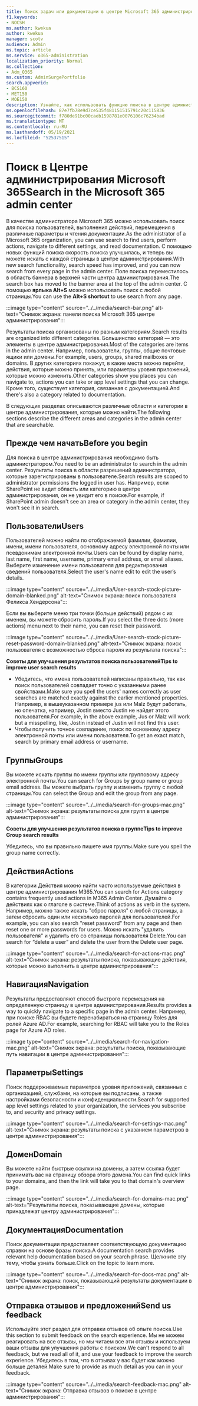 ```yaml
---
title: Поиск задач или документации в центре Microsoft 365 администрирования
f1.keywords:
- NOCSH
ms.author: kwekua
author: kwekua
manager: scotv
audience: Admin
ms.topic: article
ms.service: o365-administration
localization_priority: Normal
ms.collection:
- Adm_O365
ms.custom: AdminSurgePortfolio
search.appverid:
- BCS160
- MET150
- MOE150
description: Узнайте, как использовать функцию поиска в центре администрирования для улучшения и ускорения результатов.
ms.openlocfilehash: 87e7fb78e9d7ce535f481151515791c20c115836
ms.sourcegitcommit: f780de91bc00caeb1598781e0076106c76234bad
ms.translationtype: MT
ms.contentlocale: ru-RU
ms.lasthandoff: 05/19/2021
ms.locfileid: "52537515"
---
```

# <a name="search-in-the-microsoft-365-admin-center"></a><span data-ttu-id="57e76-103">Поиск в Центре администрирования Microsoft 365</span><span class="sxs-lookup"><span data-stu-id="57e76-103">Search in the Microsoft 365 admin center</span></span>

<span data-ttu-id="57e76-104">В качестве администратора Microsoft 365 можно использовать поиск для поиска пользователей, выполнения действий, перемещения в различные параметры и чтения документации.</span><span class="sxs-lookup"><span data-stu-id="57e76-104">As the administrator of a Microsoft 365 organization, you can use search to find users, perform actions, navigate to different settings, and read documentation.</span></span> <span data-ttu-id="57e76-105">С помощью новых функций поиска скорость поиска улучшилась, и теперь вы можете искать с каждой страницы в центре администрирования.</span><span class="sxs-lookup"><span data-stu-id="57e76-105">With new search functionality, search speed has improved, and you can now search from every page in the admin center.</span></span> <span data-ttu-id="57e76-106">Поле поиска переместилось в область баннера в верхней части центра администрирования.</span><span class="sxs-lookup"><span data-stu-id="57e76-106">The search box has moved to the banner area at the top of the admin center.</span></span> <span data-ttu-id="57e76-107">С помощью **ярлыка Alt+S** можно использовать поиск с любой страницы.</span><span class="sxs-lookup"><span data-stu-id="57e76-107">You can use the **Alt+S shortcut** to use search from any page.</span></span>

:::image type="content" source="../../media/search-bar.png" alt-text="Снимок экрана: панели поиска Microsoft 365 центре администрирования":::

<span data-ttu-id="57e76-109">Результаты поиска организованы по разным категориям.</span><span class="sxs-lookup"><span data-stu-id="57e76-109">Search results are organized into different categories.</span></span> <span data-ttu-id="57e76-110">Большинство категорий — это элементы в центре администрирования.</span><span class="sxs-lookup"><span data-stu-id="57e76-110">Most of the categories are items in the admin center.</span></span> <span data-ttu-id="57e76-111">Например, пользователи, группы, общие почтовые ящики или домены.</span><span class="sxs-lookup"><span data-stu-id="57e76-111">For example, users, groups, shared mailboxes or domains.</span></span> <span data-ttu-id="57e76-112">В других категориях покажут, в какие места можно перейти, действия, которые можно принять, или параметры уровня приложений, которые можно изменить.</span><span class="sxs-lookup"><span data-stu-id="57e76-112">Other categories show you places you can navigate to, actions you can take or app level settings that you can change.</span></span> <span data-ttu-id="57e76-113">Кроме того, существует категория, связанная с документацией.</span><span class="sxs-lookup"><span data-stu-id="57e76-113">And there's also a category related to documentation.</span></span>

<span data-ttu-id="57e76-114">В следующих разделах описываются различные области и категории в центре администрирования, которые можно найти.</span><span class="sxs-lookup"><span data-stu-id="57e76-114">The following sections describe the different areas and categories in the admin center that are searchable.</span></span>

## <a name="before-you-begin"></a><span data-ttu-id="57e76-115">Прежде чем начать</span><span class="sxs-lookup"><span data-stu-id="57e76-115">Before you begin</span></span>

<span data-ttu-id="57e76-116">Для поиска в центре администрирования необходимо быть администратором.</span><span class="sxs-lookup"><span data-stu-id="57e76-116">You need to be an administrator to search in the admin center.</span></span> <span data-ttu-id="57e76-117">Результаты поиска в области разрешений администратора, которые зарегистрированы в пользователе.</span><span class="sxs-lookup"><span data-stu-id="57e76-117">Search results are scoped to administrator permissions the logged in user has.</span></span> <span data-ttu-id="57e76-118">Например, если SharePoint не видит область или категорию в центре администрирования, он не увидит его в поиске.</span><span class="sxs-lookup"><span data-stu-id="57e76-118">For example, if SharePoint admin doesn't see an area or category in the admin center, they won't see it in search.</span></span>

## <a name="users"></a><span data-ttu-id="57e76-119">Пользователи</span><span class="sxs-lookup"><span data-stu-id="57e76-119">Users</span></span>

<span data-ttu-id="57e76-120">Пользователей можно найти по отображаемой фамилии, фамилии, имени, имени пользователя, основному адресу электронной почты или псевдонимам электронной почты.</span><span class="sxs-lookup"><span data-stu-id="57e76-120">Users can be found by display name, last name, first name, username, primary email address, or email aliases.</span></span> <span data-ttu-id="57e76-121">Выберите изменение имени пользователя для редактирования сведений пользователя.</span><span class="sxs-lookup"><span data-stu-id="57e76-121">Select the user's name edit to edit the user’s details.</span></span>

:::image type="content" source="../../media/User-search-stock-picture-domain-blanked.png" alt-text="Снимок экрана: поиск пользователя Феликса Хендерсона":::

<span data-ttu-id="57e76-123">Если вы выберите меню три точки (больше действий) рядом с их именем, вы можете сбросить пароль.</span><span class="sxs-lookup"><span data-stu-id="57e76-123">If you select the three dots (more actions) menu next to their name, you can reset their password.</span></span>

:::image type="content" source="../../media/User-search-stock-picture-reset-password-domain-blanked.png" alt-text="Снимок экрана: поиск пользователя с возможностью сброса пароля из результата поиска":::

<span data-ttu-id="57e76-125">**Советы для улучшения результатов поиска пользователей**</span><span class="sxs-lookup"><span data-stu-id="57e76-125">**Tips to improve user search results**</span></span>

- <span data-ttu-id="57e76-126">Убедитесь, что имена пользователей написаны правильно, так как поиск пользователей совпадает точно с указанными ранее свойствами.</span><span class="sxs-lookup"><span data-stu-id="57e76-126">Make sure you spell the users' names correctly as user searches are matched exactly against the earlier mentioned properties.</span></span> <span data-ttu-id="57e76-127">Например, в вышеуказанном примере jus или Malz будут работать, но опечатка, например, Jostin вместо Justin не найдет этого пользователя.</span><span class="sxs-lookup"><span data-stu-id="57e76-127">For example, in the above example, Jus or Malz will work but a misspelling, like, Jostin instead of Justin will not find this user.</span></span>
- <span data-ttu-id="57e76-128">Чтобы получить точное совпадение, поиск по основному адресу электронной почты или имени пользователя.</span><span class="sxs-lookup"><span data-stu-id="57e76-128">To get an exact match, search by primary email address or username.</span></span>

## <a name="groups"></a><span data-ttu-id="57e76-129">Группы</span><span class="sxs-lookup"><span data-stu-id="57e76-129">Groups</span></span>

<span data-ttu-id="57e76-130">Вы можете искать группы по имени группы или групповому адресу электронной почты.</span><span class="sxs-lookup"><span data-stu-id="57e76-130">You can search for Groups by group name or group email address.</span></span> <span data-ttu-id="57e76-131">Вы можете выбрать группу и изменить группу с любой страницы.</span><span class="sxs-lookup"><span data-stu-id="57e76-131">You can select the Group and edit the group from any page.</span></span>

:::image type="content" source="../../media/search-for-groups-mac.png" alt-text="Снимок экрана: результаты поиска для групп в центре администрирования":::

<span data-ttu-id="57e76-133">**Советы для улучшения результатов поиска в группе**</span><span class="sxs-lookup"><span data-stu-id="57e76-133">**Tips to improve Group search results**</span></span>

<span data-ttu-id="57e76-134">Убедитесь, что вы правильно пишете имя группы.</span><span class="sxs-lookup"><span data-stu-id="57e76-134">Make sure you spell the group name correctly.</span></span>

## <a name="actions"></a><span data-ttu-id="57e76-135">Действия</span><span class="sxs-lookup"><span data-stu-id="57e76-135">Actions</span></span>

<span data-ttu-id="57e76-136">В категории Действия можно найти часто используемые действия в центре администрирования M365.</span><span class="sxs-lookup"><span data-stu-id="57e76-136">You can search for Actions category contains frequently used actions in M365 Admin Center.</span></span> <span data-ttu-id="57e76-137">Думайте о действиях как о глаголе в системе.</span><span class="sxs-lookup"><span data-stu-id="57e76-137">Think of actions as verb in the system.</span></span> <span data-ttu-id="57e76-138">Например, можно также искать "сброс пароля" с любой страницы, а затем сбросить один или несколько паролей для пользователей.</span><span class="sxs-lookup"><span data-stu-id="57e76-138">For example, you can also search "reset password" from any page and then reset one or more passwords for users.</span></span> <span data-ttu-id="57e76-139">Можно искать "удалить пользователя" и удалить его со страницы пользователя Delete.</span><span class="sxs-lookup"><span data-stu-id="57e76-139">You can search for “delete a user” and delete the user from the Delete user page.</span></span>

:::image type="content" source="../../media/search-for-actions-mac.png" alt-text="Снимок экрана: результаты поиска, показывающие действия, которые можно выполнить в центре администрирования":::

## <a name="navigation"></a><span data-ttu-id="57e76-141">Навигация</span><span class="sxs-lookup"><span data-stu-id="57e76-141">Navigation</span></span>

<span data-ttu-id="57e76-142">Результаты предоставляют способ быстрого перемещения на определенную страницу в центре администрирования.</span><span class="sxs-lookup"><span data-stu-id="57e76-142">Results provides a way to quickly navigate to a specific page in the admin center.</span></span> <span data-ttu-id="57e76-143">Например, при поиске RBAC вы будете перенабираться на страницу Roles для ролей Azure AD.</span><span class="sxs-lookup"><span data-stu-id="57e76-143">For example, searching for RBAC will take you to the Roles page for Azure AD roles.</span></span>

:::image type="content" source="../../media/search-for-navigation-mac.png" alt-text="Снимок экрана: результаты поиска, показывающие путь навигации в центре администрирования":::

## <a name="settings"></a><span data-ttu-id="57e76-145">Параметры</span><span class="sxs-lookup"><span data-stu-id="57e76-145">Settings</span></span>

<span data-ttu-id="57e76-146">Поиск поддерживаемых параметров уровня приложений, связанных с организацией, службами, на которые вы подписаны, а также настройками безопасности и конфиденциальности.</span><span class="sxs-lookup"><span data-stu-id="57e76-146">Search for supported app level settings related to your organization, the services you subscribe to, and security and privacy settings.</span></span>

:::image type="content" source="../../media/search-for-settings-mac.png" alt-text="Снимок экрана: результаты поиска с указанием параметров в центре администрирования":::

## <a name="domain"></a><span data-ttu-id="57e76-148">Домен</span><span class="sxs-lookup"><span data-stu-id="57e76-148">Domain</span></span>

<span data-ttu-id="57e76-149">Вы можете найти быстрые ссылки на домены, а затем ссылка будет принимать вас на страницу обзора этого домена.</span><span class="sxs-lookup"><span data-stu-id="57e76-149">You can find quick links to your domains, and then the link will take you to that domain's overview page.</span></span>

:::image type="content" source="../../media/search-for-domains-mac.png" alt-text="Результаты поиска, показывающие домены, которые принадлежат центру администрирования":::

## <a name="documentation"></a><span data-ttu-id="57e76-151">Документация</span><span class="sxs-lookup"><span data-stu-id="57e76-151">Documentation</span></span>

<span data-ttu-id="57e76-152">Поиск документации предоставляет соответствующую документацию справки на основе фразы поиска.</span><span class="sxs-lookup"><span data-stu-id="57e76-152">A documentation search provides relevant help documentation based on your search phrase.</span></span> <span data-ttu-id="57e76-153">Щелкните эту тему, чтобы узнать больше.</span><span class="sxs-lookup"><span data-stu-id="57e76-153">Click on the topic to learn more.</span></span>

:::image type="content" source="../../media/search-for-docs-mac.png" alt-text="Снимок экрана: поиск, показывающий результаты документации в центре администрирования":::

## <a name="send-us-feedback"></a><span data-ttu-id="57e76-155">Отправка отзывов и предложений</span><span class="sxs-lookup"><span data-stu-id="57e76-155">Send us feedback</span></span>

<span data-ttu-id="57e76-156">Используйте этот раздел для отправки отзывов об опыте поиска.</span><span class="sxs-lookup"><span data-stu-id="57e76-156">Use this section to submit feedback on the search experience.</span></span> <span data-ttu-id="57e76-157">Мы не можем реагировать на все отзывы, но мы читаем все эти отзывы и используем ваши отзывы для улучшения работы с поиском.</span><span class="sxs-lookup"><span data-stu-id="57e76-157">We can't respond to all feedback, but we read all of it, and use your feedback to improve the search experience.</span></span> <span data-ttu-id="57e76-158">Убедитесь в том, что в отзывах у вас будет как можно больше деталей.</span><span class="sxs-lookup"><span data-stu-id="57e76-158">Make sure to provide as much detail as you can in your feedback.</span></span>

:::image type="content" source="../../media/search-feedback-mac.png" alt-text="Снимок экрана: Отправка отзывов о поиске в центре администрирования":::